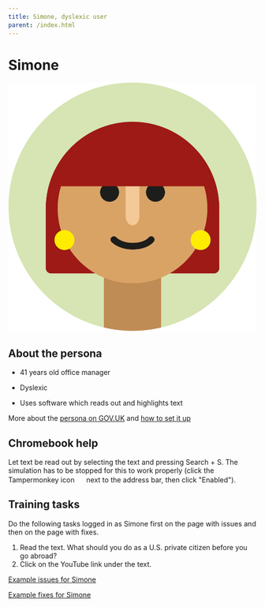 ```yaml
---
title: Simone, dyslexic user
parent: /index.html
---
```


# Simone

<div><img src="../images/persona-avatars/simone.png" class="profile" alt="" /></div>


## About the persona

* 41 years old office manager

* Dyslexic

* Uses software which reads out and highlights text

More about the [persona on GOV.UK](https://www.gov.uk/government/publications/understanding-disabilities-and-impairments-user-profiles/simone-dyslexic-user) and [how to set it up](../setup/chromebook.html#simone)


## Chromebook help

Let text be read out by selecting the text and pressing Search + S. The simulation has to be stopped for this to work properly (click the Tampermonkey icon <img src="https://tampermonkey.freetls.fastly.net/images/icon.png" style="width: 16px; height: 16px;" alt="" /> next to the address bar, then click "Enabled").


## Training tasks

Do the following tasks logged in as Simone first on the page with issues and then on the page with fixes.

1. Read the text. What should you do as a U.S. private citizen before you go abroad?
2. Click on the YouTube link under the text.

[Example issues for Simone](bad.html)

[Example fixes for Simone](good.html)

